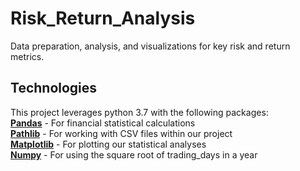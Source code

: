 # Risk_Return_Analysis
Data preparation, analysis, and visualizations for key risk and return metrics.

## Technologies

This project leverages python 3.7 with the following packages:<br>
**[Pandas](https://pandas.pydata.org/)** - For financial statistical calculations<br>
**[Pathlib](https://pypi.org/project/pathlib/)** - For working with CSV files within our project<br>
**[Matplotlib](https://matplotlib.org/)** - For plotting our statistical analyses<br>
**[Numpy](https://numpy.org/)** - For using the square root of trading_days in a year
